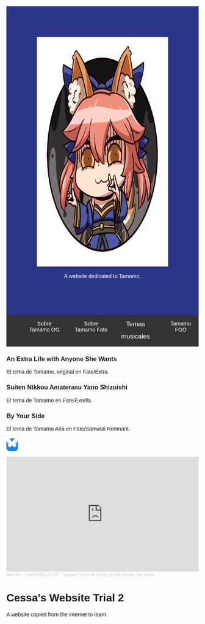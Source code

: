 <html lang="en">
<head>
  <title>Tamamo Fan Website 1</title>
  <meta charset="UTF-8">
  <meta name="viewport" content="width=device-width, initial-scale=1">
  <link rel="stylesheet" href="https://cdnjs.cloudflare.com/ajax/libs/font-awesome/4.7.0/css/font-awesome.min.css">
  <link rel="icon" type="image/x-icon" href="images/tamamo_header.png">
  <link rel="stylesheet" href="https://cdnjs.cloudflare.com/ajax/libs/font-awesome/4.7.0/css/font-awesome.min.css">
  
  
  <style>
  .fa {font-size: 30px; height: 40px; width: 40px; text-align: center; text-decoration: none;  border-radius: 8px;}
  .fa:hover {opacity: 0.7;}
  .fa-facebook {background: #3B5998; color: white;}
  .fa-twitter {background: #55ACEE; color: white;}
  .fa-youtube {background: #bb0000; color: white;}
  .fa-instagram {background: #125688; color: white;}
  span.share-bluesky {font-size: 30px; height: 40px; width: 40px; text-align: center; border-radius: 8px; background: #1185fe;}
  span.share-bluesky > svg {fill: #fff; width: 30px; height: 30px; margin: 0.3em;}
    
  .header {padding: 80px; text-align: center; background: #2B3787;color: white;}
  
  /* Increase the font size of the h1 element */
  .header h1 {font-size: 40px;}
  body {font-family: Arial, Helvetica, sans-serif;}
  
    /* Style the top navigation bar */
  .navbar {
    overflow: hidden; /* Hide overflow */
    background-color: #333; /* Dark background color */
  }
  
  /* Style the navigation bar links */
  .navbar a {
    float: left; /* Make sure that the links stay side-by-side */
    display: block; /* Change the display to block, for responsive reasons (see below) */
    color: white; /* White text color */
    text-align: center; /* Center the text */
    padding: 14px 20px; /* Add some padding */
    text-decoration: none; /* Remove underline */
  }
  
  /* Right-aligned link */
  .navbar a.right {
    float: right; /* Float a link to the right */
  }
  
  /* Change color on hover/mouse-over */
  .navbar a:hover {
    background-color: #ddd; /* Grey background color */
    color: black; /* Black text color */
  }

  .dropdown {
    float: left;
    overflow: hidden;
  }

  .dropdown .dropbtn {
    font-size: 17px;
    border: none;
    outline: none;
    color: white;
    padding: 14px 16px;
    background-color: inherit;
    font-family: inherit;
    margin: 0;
  }

/* Style the dropdown content (hidden by default) */
  .dropdown-content {
    display: none;
    position: absolute;
    background-color: #f9f9f9;
    min-width: 160px;
    box-shadow: 0px 8px 16px 0px rgba(0,0,0,0.2);
    z-index: 1;
  }

/* Style the links inside the dropdown */
  .dropdown-content a {
    float: none;
    color: black;
    padding: 12px 16px;
    text-decoration: none;
    display: block;
    text-align: left;
  }
  /* Show the dropdown menu when the user moves the mouse over the dropdown button */
  .dropdown:hover .dropdown-content {
    display: block;
  }  
  </style>
</head>

<body>

<div class="header">
   <img src="images/tamamo_header.png" alt="Tamamo" width="600" height="600">
  <p>A website dedicated to Tamamo.</p>
</div>


<div class="navbar">
  <a class="active" href="#"><i class="fa fa-home"></i></a> 
  <a href="https://en.wikipedia.org/wiki/Tamamo-no-Mae">Sobre <br> Tamamo OG</a>
  <a href="https://typemoon.fandom.com/wiki/Tamamo-no-Mae">Sobre <br> Tamamo Fate</a>
  <div class="dropdown">
    <button class="dropbtn">Temas<br>musicales
      <i class="fa fa-caret-down"></i>
    </button>
    <div class="dropdown-content">
       <button class="tablink" onclick="openPage('extra', this, 'blue')">An Extra Life with Anyone She Wants</button>
       <button class="tablink" onclick="openPage('extella', this, 'red')">Suiten Nikkou Amaterasu Yano Shizuishi </button>
       <button class="tablink" onclick="openPage('aria', this, 'yellow')">By Your Side</button>
    </div>
  </div>
  <a href="https://fategrandorder.fandom.com/wiki/Tamamo_no_Mae" class="right">Tamamo <br> FGO</a>
</div>

<div id="extra" class="tabcontent">
  <h3>An Extra Life with Anyone She Wants</h3>
  <p>El tema de Tamamo, original en Fate/Extra.</p>
</div>
<div id="extella" class="tabcontent">
  <h3>Suiten Nikkou Amaterasu Yano Shizuishi</h3>
  <p>El tema de Tamamo en Fate/Extella.</p>
</div>
<div id="aria" class="tabcontent">
  <h3>By Your Side</h3>
  <p>El tema de Tamamo Aria en Fate/Samurai Remnant.</p>
</div>

<a href="#" class="fa fa-facebook"></a>
<a href="#" class="fa fa-twitter"></a>
<a href="#" class="fa fa-youtube"></a>
<a href="#" class="fa fa-instagram"></a>
<span class="share-bluesky">
    <a target="_blank" title="Share on Bluesky" href="https://bsky.app/intent/compose?text=Check%20out%20this%20amazing%20content!">
        <svg width="1em" height="1em" fill="#fff" viewBox="0 0 600 600" xmlns="http://www.w3.org/2000/svg">
        <path d="m135.72 44.03c66.496 49.921 138.02 151.14 164.28 205.46 26.262-54.316 97.782-155.54 164.28-205.46 47.98-36.021 125.72-63.892 125.72 24.795 0 17.712-10.155 148.79-16.111 170.07-20.703 73.984-96.144 92.854-163.25 81.433 117.3 19.964 147.14 86.092 82.697 152.22-122.39 125.59-175.91-31.511-189.63-71.766-2.514-7.3797-3.6904-10.832-3.7077-7.8964-0.0174-2.9357-1.1937 0.51669-3.7077 7.8964-13.714 40.255-67.233 197.36-189.63 71.766-64.444-66.128-34.605-132.26 82.697-152.22-67.108 11.421-142.55-7.4491-163.25-81.433-5.9562-21.282-16.111-152.36-16.111-170.07 0-88.687 77.742-60.816 125.72-24.795z"/>
        </svg>
    </a>
</span>
  
<iframe width="100%" height="300" scrolling="no" frameborder="no" allow="autoplay" src="https://w.soundcloud.com/player/?url=https%3A//api.soundcloud.com/tracks/346345385&color=%23000eff&auto_play=true&hide_related=false&show_comments=true&show_user=true&show_reposts=false&show_teaser=true&visual=true"></iframe><div style="font-size: 10px; color: #cccccc;line-break: anywhere;word-break: normal;overflow: hidden;white-space: nowrap;text-overflow: ellipsis; font-family: Interstate,Lucida Grande,Lucida Sans Unicode,Lucida Sans,Garuda,Verdana,Tahoma,sans-serif;font-weight: 100;"><a href="https://soundcloud.com/mika-mio" title="Mika Mio" target="_blank" style="color: #cccccc; text-decoration: none;">Mika Mio</a> · <a href="https://soundcloud.com/mika-mio/fate-extella-ost-tamamo-theme" title="Fate EXTELLA OST - Tamamo Theme An Extra Life With Anyone She Wants" target="_blank" style="color: #cccccc; text-decoration: none;">Fate EXTELLA OST - Tamamo Theme An Extra Life With Anyone She Wants</a></div>

<h1>Cessa's Website Trial 2</h1>
<p>A website copied from the internet to learn.</p>

</body>
</html> 
